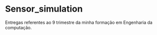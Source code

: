 # Sensor_simulation
Entregas referentes ao 9 trimestre da minha formação em Engenharia da computação. 
